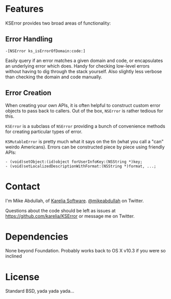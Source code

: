 Features
========

KSError provides two broad areas of functionality:

## Error Handling ##

	-[NSError ks_isErrorOfDomain:code:]

Easily query if an error matches a given domain and code, or encapsulates an underlying error which does. Handy for checking low-level errors without having to dig through the stack yourself. Also slightly less verbose than checking the domain and code manually.

## Error Creation ##

When creating your own APIs, it is often helpful to construct custom error objects to pass back to callers. Out of the box, `NSError` is rather tedious for this.

`KSError` is a subclass of `NSError` providing a bunch of convenience methods for creating particular types of error.

`KSMutableError` is pretty much what it says on the tin (what you call a "can" weirdo Americans). Errors can be constructed piece by piece using friendly APIs:

	- (void)setObject:(id)object forUserInfoKey:(NSString *)key;
	- (void)setLocalizedDescriptionWithFormat:(NSString *)format, ...;

Contact
=======

I'm Mike Abdullah, of [Karelia Software](http://karelia.com). [@mikeabdullah](http://twitter.com/mikeabdullah) on Twitter.

Questions about the code should be left as issues at https://github.com/karelia/KSError or message me on Twitter.

Dependencies
============

None beyond Foundation. Probably works back to OS X v10.3 if you were so inclined

License
=======

Standard BSD, yada yada yada…